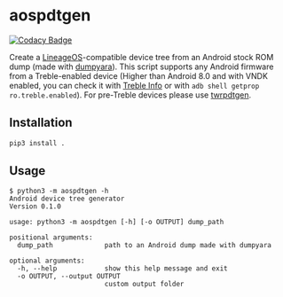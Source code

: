 # aospdtgen

[![Codacy Badge](https://app.codacy.com/project/badge/Grade/8dc4d00653654b1aa19eeff284d4aa15)](https://www.codacy.com/gh/SebaUbuntu/aospdtgen/dashboard?utm_source=github.com&amp;utm_medium=referral&amp;utm_content=SebaUbuntu/aospdtgen&amp;utm_campaign=Badge_Grade)

Create a [LineageOS](https://github.com/LineageOS)-compatible device tree from an Android stock ROM dump (made with [dumpyara](https://github.com/SebaUbuntu/dumpyara)).
This script supports any Android firmware from a Treble-enabled device (Higher than Android 8.0 and with VNDK enabled, you can check it with [Treble Info](https://play.google.com/store/apps/details?id=tk.hack5.treblecheck) or with `adb shell getprop ro.treble.enabled`).
For pre-Treble devices please use [twrpdtgen](https://github.com/twrpdtgen/twrpdtgen).

## Installation

```sh
pip3 install .
```

## Usage

```
$ python3 -m aospdtgen -h
Android device tree generator
Version 0.1.0

usage: python3 -m aospdtgen [-h] [-o OUTPUT] dump_path

positional arguments:
  dump_path             path to an Android dump made with dumpyara

optional arguments:
  -h, --help            show this help message and exit
  -o OUTPUT, --output OUTPUT
                        custom output folder
```
